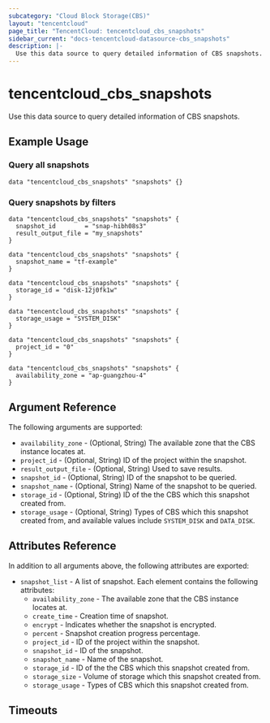 ```yaml
---
subcategory: "Cloud Block Storage(CBS)"
layout: "tencentcloud"
page_title: "TencentCloud: tencentcloud_cbs_snapshots"
sidebar_current: "docs-tencentcloud-datasource-cbs_snapshots"
description: |-
  Use this data source to query detailed information of CBS snapshots.
---
```


# tencentcloud_cbs_snapshots

Use this data source to query detailed information of CBS snapshots.

## Example Usage

### Query all snapshots

```hcl
data "tencentcloud_cbs_snapshots" "snapshots" {}
```

### Query snapshots by filters

```hcl
data "tencentcloud_cbs_snapshots" "snapshots" {
  snapshot_id        = "snap-hibh08s3"
  result_output_file = "my_snapshots"
}

data "tencentcloud_cbs_snapshots" "snapshots" {
  snapshot_name = "tf-example"
}

data "tencentcloud_cbs_snapshots" "snapshots" {
  storage_id = "disk-12j0fk1w"
}

data "tencentcloud_cbs_snapshots" "snapshots" {
  storage_usage = "SYSTEM_DISK"
}

data "tencentcloud_cbs_snapshots" "snapshots" {
  project_id = "0"
}

data "tencentcloud_cbs_snapshots" "snapshots" {
  availability_zone = "ap-guangzhou-4"
}
```

## Argument Reference

The following arguments are supported:

* `availability_zone` - (Optional, String) The available zone that the CBS instance locates at.
* `project_id` - (Optional, String) ID of the project within the snapshot.
* `result_output_file` - (Optional, String) Used to save results.
* `snapshot_id` - (Optional, String) ID of the snapshot to be queried.
* `snapshot_name` - (Optional, String) Name of the snapshot to be queried.
* `storage_id` - (Optional, String) ID of the the CBS which this snapshot created from.
* `storage_usage` - (Optional, String) Types of CBS which this snapshot created from, and available values include `SYSTEM_DISK` and `DATA_DISK`.

## Attributes Reference

In addition to all arguments above, the following attributes are exported:

* `snapshot_list` - A list of snapshot. Each element contains the following attributes:
  * `availability_zone` - The available zone that the CBS instance locates at.
  * `create_time` - Creation time of snapshot.
  * `encrypt` - Indicates whether the snapshot is encrypted.
  * `percent` - Snapshot creation progress percentage.
  * `project_id` - ID of the project within the snapshot.
  * `snapshot_id` - ID of the snapshot.
  * `snapshot_name` - Name of the snapshot.
  * `storage_id` - ID of the the CBS which this snapshot created from.
  * `storage_size` - Volume of storage which this snapshot created from.
  * `storage_usage` - Types of CBS which this snapshot created from.


## Timeouts

<no value>


